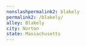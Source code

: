 ```yaml
---
﻿nonslashpermalink2: blakely
permalink2: /blakely/
alley: Blakely
city: Norton
state: Massachusetts
---
```

